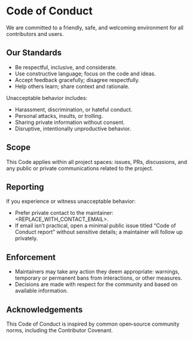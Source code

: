 # Code of Conduct

We are committed to a friendly, safe, and welcoming environment for all contributors and users.

## Our Standards

- Be respectful, inclusive, and considerate.
- Use constructive language; focus on the code and ideas.
- Accept feedback gracefully; disagree respectfully.
- Help others learn; share context and rationale.

Unacceptable behavior includes:

- Harassment, discrimination, or hateful conduct.
- Personal attacks, insults, or trolling.
- Sharing private information without consent.
- Disruptive, intentionally unproductive behavior.

## Scope

This Code applies within all project spaces: issues, PRs, discussions, and any public or private communications related to the project.

## Reporting

If you experience or witness unacceptable behavior:

- Prefer private contact to the maintainer: <REPLACE_WITH_CONTACT_EMAIL>.
- If email isn’t practical, open a minimal public issue titled “Code of Conduct report” without sensitive details; a maintainer will follow up privately.

## Enforcement

- Maintainers may take any action they deem appropriate: warnings, temporary or permanent bans from interactions, or other measures.
- Decisions are made with respect for the community and based on available information.

## Acknowledgements

This Code of Conduct is inspired by common open‑source community norms, including the Contributor Covenant.
